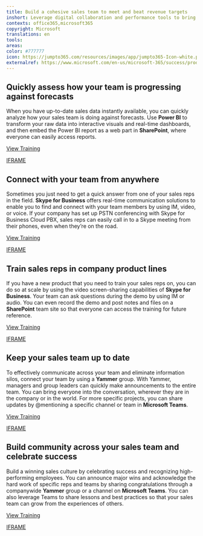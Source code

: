 ```yaml
---
title: Build a cohesive sales team to meet and beat revenue targets
inshort: Leverage digital collaboration and performance tools to bring sales reps together in a cohesive sales team that consistently meets and exceeds targets. &#xA0;
contexts: office365,microsoft365
copyright: Microsoft
translations: en
tools: 
areas: 
color: #777777
icon: https://jumpto365.com/resources/images/app/jumpto365-Icon-white.png
externalref: https://www.microsoft.com/en-us/microsoft-365/success/productivitylibrary/build-a-cohesive-sales-team-to-meet-and-beat-revenue-targets
---
```


## Quickly assess how your team is progressing against forecasts

When you have up-to-date sales data instantly available, you can quickly analyze how your sales team is doing against forecasts. Use **Power BI** to transform your raw data into interactive visuals and real-time dashboards, and then embed the Power BI report as a web part in **SharePoint**, where everyone can easily access reports.

[View Training](https://support.office.com/article/Create-share-and-consume-BI-content-in-a-BI-Center-site-BFA4B014-DB1A-4A9A-A3B7-D4BD47CA988C)

[IFRAME](https://www.microsoft.com/en-us/videoplayer/embed/RE1UK8Y)

## Connect with your team from anywhere

Sometimes you just need to get a quick answer from one of your sales reps in the field. **Skype for Business** offers real-time communication solutions to enable you to find and connect with your team members by using IM, video, or voice. If your company has set up PSTN conferencing with Skype for Business Cloud PBX, sales reps can easily call in to a Skype meeting from their phones, even when they’re on the road.

[View Training](https://support.office.com/article/Communicate-with-voice-and-video-c1fb68bb-fdfc-4bf5-af41-2ac88e9b6fb0)

[IFRAME](https://www.microsoft.com/en-us/videoplayer/embed/RE1UMOR)

## Train sales reps in company product lines

If you have a new product that you need to train your sales reps on, you can do so at scale by using the video screen-sharing capabilities of **Skype for Business**. Your team can ask questions during the demo by using IM or audio. You can even record the demo and post notes and files on a **SharePoint** team site so that everyone can access the training for future reference.

[View Training](https://support.office.com/article/Record-and-post-a-Skype-Meeting-Broadcast-8fa897c7-9253-4737-8f77-94f206f25dee)

[IFRAME](https://www.microsoft.com/en-us/videoplayer/embed/RE1UPmM)

## Keep your sales team up to date

To effectively communicate across your team and eliminate information silos, connect your team by using a **Yammer** group. With Yammer, managers and group leaders can quickly make announcements to the entire team. You can bring everyone into the conversation, wherever they are in the company or in the world. For more specific projects, you can share updates by @mentioning a specific channel or team in **Microsoft Teams**.

[View Training](https://support.office.com/article/Work-like-a-network-with-Yammer-ae29de94-bb13-45a5-a169-f27e646f1641)

[IFRAME](https://www.microsoft.com/en-us/videoplayer/embed/RE1TRuX)

## Build community across your sales team and celebrate success

Build a winning sales culture by celebrating success and recognizing high-performing employees. You can announce major wins and acknowledge the hard work of specific reps and teams by sharing congratulations through a companywide **Yammer** group or a channel on **Microsoft Teams**. You can also leverage Teams to share lessons and best practices so that your sales team can grow from the experiences of others.

[View Training](https://support.office.com/article/Productive-conversations-99d33aaa-0743-47c6-a476-eb0a24abcb7e)

[IFRAME](https://www.microsoft.com/en-us/videoplayer/embed/RE1Tmr7)

